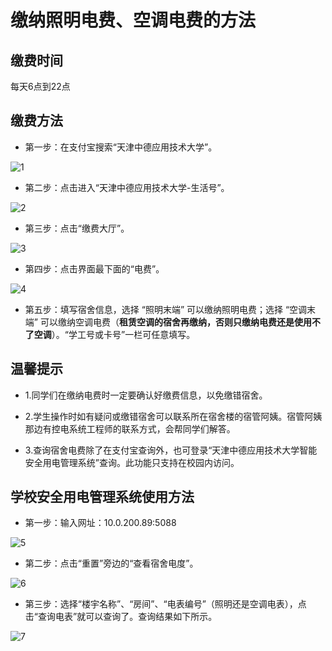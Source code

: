 # 缴纳照明电费、空调电费的方法

## 缴费时间

每天6点到22点

## 缴费方法

- 第一步：在支付宝搜索“天津中德应用技术大学”。

![1](../../../public/guide/new/6-Electricity-and-Air-conditioning/png1.png)

- 第二步：点击进入“天津中德应用技术大学-生活号”。

![2](../../../public/guide/new/6-Electricity-and-Air-conditioning/png2.png)

- 第三步：点击“缴费大厅”。

![3](../../../public/guide/new/6-Electricity-and-Air-conditioning/png3.png)

- 第四步：点击界面最下面的“电费”。

![4](../../../public/guide/new/6-Electricity-and-Air-conditioning/png4.png)


 
- 第五步：填写宿舍信息，选择 “照明末端” 可以缴纳照明电费；选择 “空调末端” 可以缴纳空调电费（**租赁空调的宿舍再缴纳，否则只缴纳电费还是使用不了空调**）。“学工号或卡号”一栏可任意填写。

## 温馨提示

- 1.同学们在缴纳电费时一定要确认好缴费信息，以免缴错宿舍。

- 2.学生操作时如有疑问或缴错宿舍可以联系所在宿舍楼的宿管阿姨。宿管阿姨那边有控电系统工程师的联系方式，会帮同学们解答。

- 3.查询宿舍电费除了在支付宝查询外，也可登录“天津中德应用技术大学智能安全用电管理系统”查询。此功能只支持在校园内访问。

## 学校安全用电管理系统使用方法

- 第一步：输入网址：10.0.200.89:5088

![5](../../../public/guide/new/6-Electricity-and-Air-conditioning/png5.png)


- 第二步：点击“重置”旁边的“查看宿舍电度”。

![6](../../../public/guide/new/6-Electricity-and-Air-conditioning/png6.png)


- 第三步：选择“楼宇名称”、“房间”、“电表编号”（照明还是空调电表），点击“查询电表”就可以查询了。查询结果如下所示。

![7](../../../public/guide/new/6-Electricity-and-Air-conditioning/png7.png)

<!-- # 缴纳电费和空调电费的方法

- 宿舍的电费和空调都是**需要缴费**才能使用的，而且是**分开交**的。

- 建议时不时查看一下**电费余额**，或者**交的稍微多一点**（也不要太多），以免“电到用时方恨少”。
  
- 毕竟谁也不想见到周五或周六晚上突然停电，然后手机充不了电，WiFi断掉，游戏断联吧（别问我是怎么知道的＞﹏＜）。

- 啊对了，新同学们是不是会有这么个疑惑：明明我没有缴费，却也能开灯，能充电什么的。答案就是因为之前的学长学姐们多充了一点点（不排除学校在新生刚刚开学一段时间不要求缴费）。

下面就是就是缴费操作啦~ -->